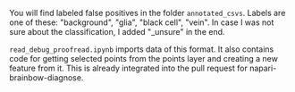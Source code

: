 You will find labeled false positives in the folder ```annotated_csvs```. Labels are one of these: "background", "glia", "black cell", "vein". In case I was not sure about the classification, I added "_unsure" in the end.

```read_debug_proofread.ipynb``` imports data of this format. It also contains code for getting selected points from the points layer and creating a new feature from it. This is already integrated into the pull request for napari-brainbow-diagnose.
